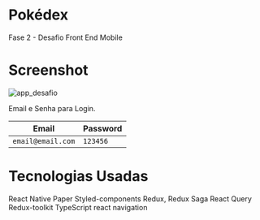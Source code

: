 # Pokédex

Fase 2 - Desafio Front End Mobile

# Screenshot

![app_desafio](https://user-images.githubusercontent.com/62387982/160509137-d4b3273a-12f2-4cd8-870c-3f82b71cc26c.png)



Email e Senha para Login.

| Email             | Password |
| ----------------- | -------- |
| `email@email.com` | `123456` |

# Tecnologias Usadas

React Native Paper
Styled-components
Redux, Redux Saga  React Query
Redux-toolkit
TypeScript
react navigation


